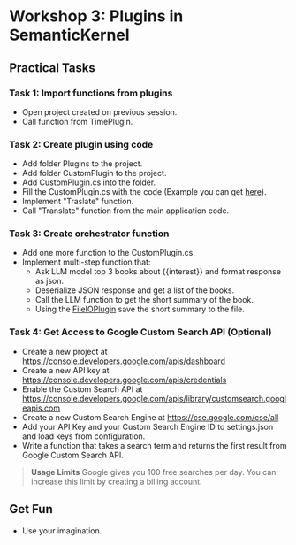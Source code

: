 # Workshop 3: Plugins in SemanticKernel

## Practical Tasks

### Task 1: Import functions from plugins
- Open project created on previous session.
- Call function from TimePlugin.

### Task 2: Create plugin using code
- Add folder Plugins to the project.
- Add folder CustomPlugin to the project.
- Add CustomPlugin.cs into the folder.
- Fill the CustomPlugin.cs with the code (Example you can get [here](https://github.com/patutin/SemanticKernelWorkshop/blob/main/PluginExample/CustomPlugin.cs)).
- Implement "Traslate" function.
- Call "Translate" function from the main application code.

### Task 3: Create orchestrator function
- Add one more function to the CustomPlugin.cs.
- Implement multi-step function that: 
  - Ask LLM model top 3 books about {{interest}} and format response as json.
  - Deserialize JSON response and get a list of the books.
  - Call the LLM function to get the short summary of the book.
  - Using the [FileIOPlugin](https://github.com/microsoft/semantic-kernel/blob/dotnet-1.0.0-rc3/dotnet/src/Plugins/Plugins.Core/FileIOPlugin.cs) save the short summary to the file.

### Task 4: Get Access to Google Custom Search API (Optional)
- Create a new project at https://console.developers.google.com/apis/dashboard
- Create a new API key at https://console.developers.google.com/apis/credentials
- Enable the Custom Search API at https://console.developers.google.com/apis/library/customsearch.googleapis.com
- Create a new Custom Search Engine at https://cse.google.com/cse/all
- Add your API Key and your Custom Search Engine ID to settings.json and load keys from configuration.
- Write a function that takes a search term and returns the first result from Google Custom Search API.

> **Usage Limits**
> Google gives you 100 free searches per day. You can increase this limit by creating a billing account.

## Get Fun
- Use your imagination.

